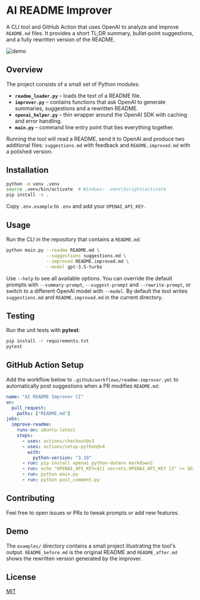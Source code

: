 # AI README Improver

A CLI tool and GitHub Action that uses OpenAI to analyze and improve `README.md` files. It provides a short TL;DR summary, bullet‑point suggestions, and a fully rewritten version of the README.

![demo](https://via.placeholder.com/600x200.png?text=AI+README+Improver+Demo)

## Overview

The project consists of a small set of Python modules:

- **`readme_loader.py`** – loads the text of a README file.
- **`improver.py`** – contains functions that ask OpenAI to generate summaries,
  suggestions and a rewritten README.
- **`openai_helper.py`** – thin wrapper around the OpenAI SDK with caching and
  error handling.
- **`main.py`** – command line entry point that ties everything together.

Running the tool will read a README, send it to OpenAI and produce two
additional files: `suggestions.md` with feedback and `README.improved.md` with a
polished version.

## Installation

```bash
python -m venv .venv
source .venv/bin/activate  # Windows: .venv\Scripts\activate
pip install -e .
```

Copy `.env.example` to `.env` and add your `OPENAI_API_KEY`.

## Usage

Run the CLI in the repository that contains a `README.md`:

```bash
python main.py --readme README.md \
               --suggestions suggestions.md \
               --improved README.improved.md \
               --model gpt-3.5-turbo
```

Use `--help` to see all available options. You can override the default prompts
with `--summary-prompt`, `--suggest-prompt` and `--rewrite-prompt`, or switch to
a different OpenAI model with `--model`. By default the tool writes
`suggestions.md` and `README.improved.md` in the current directory.

## Testing

Run the unit tests with **pytest**:

```bash
pip install -r requirements.txt
pytest
```

## GitHub Action Setup

Add the workflow below to `.github/workflows/readme-improver.yml` to automatically post suggestions when a PR modifies `README.md`:

```yaml
name: "AI README Improver CI"
on:
  pull_request:
    paths: ["README.md"]
jobs:
  improve-readme:
    runs-on: ubuntu-latest
    steps:
      - uses: actions/checkout@v3
      - uses: actions/setup-python@v4
        with:
          python-version: "3.10"
      - run: pip install openai python-dotenv markdown2
      - run: echo "OPENAI_API_KEY=${{ secrets.OPENAI_API_KEY }}" >> $GITHUB_ENV
      - run: python main.py
      - run: python post_comment.py
```

## Contributing

Feel free to open issues or PRs to tweak prompts or add new features.

## Demo

The `examples/` directory contains a small project illustrating the tool's
output. `README_before.md` is the original README and
`README_after.md` shows the rewritten version generated by the improver.

## License

[MIT](LICENSE)
